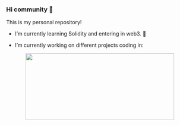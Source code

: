 ### Hi community 👋

This is my personal repository!

- I’m currently learning Solidity and entering in web3. 🌱 

- I’m currently working on different projects coding in:
<div align="center">
  <a href="https://github.com/BorjaRuizReverter">
  <img height="180em" width="400cm" src="https://github-readme-stats.vercel.app/api/top-langs/?username=alanny-design&layout=compact&langs_count=7&theme=algolia"/>
</div>


  <!--
**alanny-design/alanny-design** is a ✨ _special_ ✨ repository because its `README.md` (this file) appears on your GitHub profile.
- 👯 I’m looking to collaborate on ...
- 🤔 I’m looking for help with ...
- 💬 Ask me about ...
- 📫 How to reach me: ...
- 😄 Pronouns: ...
- ⚡ Fun fact: ...
Here are some ideas to get you started:
-->
